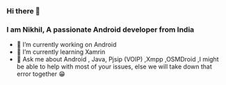 ### Hi there 👋
<h3 >I am Nikhil, A passionate Android developer from India</h3>

- 🔭 I’m currently working on Android
- 🌱 I’m currently learning Xamrin
- 💬 Ask me about Android , Java, Pjsip (VOIP) ,Xmpp ,OSMDroid ,I might be able to help with most of your issues, else we will take down that error together 😁
<!--
**nikhil914/nikhil914** is a ✨ _special_ ✨ repository because its `README.md` (this file) appears on your GitHub profile.


Here are some ideas to get you started:


- 📫 How to reach me: ...
- 😄 Pronouns: ...
- ⚡ Fun fact: ...
-->
